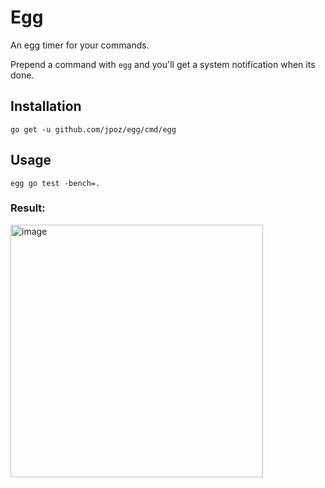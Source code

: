 # Egg

An egg timer for your commands.

Prepend a command with `egg` and you'll get a system notification when its done.

## Installation

```shell
go get -u github.com/jpoz/egg/cmd/egg
```

## Usage

```shell
egg go test -bench=.
```

### Result:

<img width="404" alt="image" src="https://user-images.githubusercontent.com/12866/85632240-ce58da80-b62b-11ea-95f9-6134c5646baf.png">
